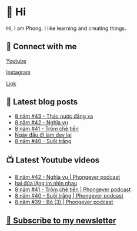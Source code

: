 # 👋 Hi

Hi, I am Phong. I like learning and creating things.

## 🔗 Connect with me
[Youtube](https://www.youtube.com/@phongever "Youtube")

[Instagram](https://www.instagram.com/phongever "Instagram")

[Link](https://beacons.ai/phongever "Link")

## 📝 Latest blog posts

<!-- BLOG-POST-LIST:START -->
- [8 năm #43 - Thác nước đằng xa](https://phongever.substack.com/p/8-nam-43-thac-nuoc-ang-xa)
- [8 năm #42 - Nghĩa vụ](https://phongever.substack.com/p/8-nam-42-nghia-vu)
- [8 năm #41 - Trộm chê tiền](https://phongever.substack.com/p/8-nam-41-trom-che-tien)
- [Ngày đầu đi làm dev lại](https://phongever.substack.com/p/ngay-au-i-lam-dev-lai)
- [8 năm #40 - Suối trắng](https://phongever.substack.com/p/8-nam-40-suoi-trang)
<!-- BLOG-POST-LIST:END -->

## 📺 Latest Youtube videos

<!-- YOUTUBE-VIDEO-LIST:START -->
- [8 năm #42 - Nghĩa vụ | Phongever podcast](https://www.youtube.com/watch?v=17-ZjvgqSUg)
- [hai đứa lặng im nhìn nhau](https://www.youtube.com/watch?v=fCBWYde7_Kg)
- [8 năm #41 - Trộm chê tiền | Phongever podcast](https://www.youtube.com/watch?v=k9NPwIXDg9E)
- [8 năm #40 - Suối trắng | Phongever podcast](https://www.youtube.com/watch?v=k1NKZaKBarw)
- [8 năm #39 - Bỏ &lpar;3&rpar; | Phongever podcast](https://www.youtube.com/watch?v=t1aRpYsleXU)
<!-- YOUTUBE-VIDEO-LIST:END -->

## [💌 Subscribe to my newsletter](https://phongever.substack.com/)
